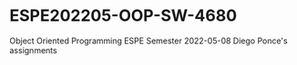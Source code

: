 # ESPE202205-OOP-SW-4680
Object Oriented Programming ESPE Semester 2022-05-08
Diego Ponce's assignments

